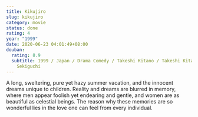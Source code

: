 ```yaml
---
title: Kikujiro
slug: kikujiro
category: movie
status: done
rating: 4
year: "1999"
date: 2020-06-23 04:01:49+08:00
douban:
  rating: 8.9
  subtitle: 1999 / Japan / Drama Comedy / Takeshi Kitano / Takeshi Kitano, Yusuke
    Sekiguchi
---
```


A long, sweltering, pure yet hazy summer vacation, and the innocent dreams unique to children. Reality and dreams are blurred in memory, where men appear foolish yet endearing and gentle, and women are as beautiful as celestial beings. The reason why these memories are so wonderful lies in the love one can feel from every individual.

